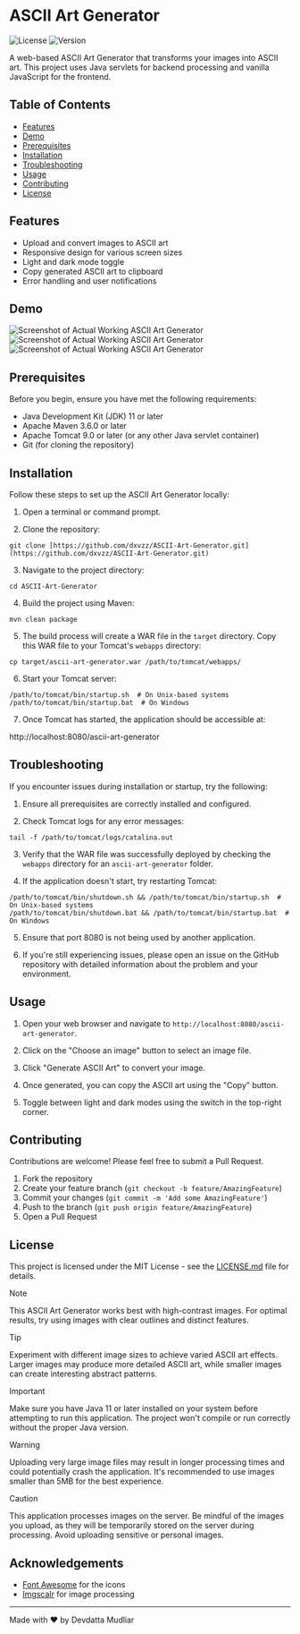 # ASCII Art Generator

![License](https://img.shields.io/badge/license-MIT-blue.svg)
![Version](https://img.shields.io/badge/version-1.0.0-green.svg)

A web-based ASCII Art Generator that transforms your images into ASCII art. This project uses Java servlets for backend processing and vanilla JavaScript for the frontend.

## Table of Contents

- [Features](#features)
- [Demo](#demo)
- [Prerequisites](#prerequisites)
- [Installation](#installation)
- [Troubleshooting](#troubleshooting)
- [Usage](#usage)
- [Contributing](#contributing)
- [License](#license)

## Features

- Upload and convert images to ASCII art
- Responsive design for various screen sizes
- Light and dark mode toggle
- Copy generated ASCII art to clipboard
- Error handling and user notifications

## Demo

![Screenshot of Actual Working ASCII Art Generator](https://i.imgur.com/pv4Yol4.png) ![Screenshot of Actual Working ASCII Art Generator](https://i.imgur.com/YtlKCPs.png)
![Screenshot of Actual Working ASCII Art Generator](https://drive.google.com/file/d/1Bc-CB_PhcmgFRey9v-IQTL4dCJMgO2qY/preview)

## Prerequisites

Before you begin, ensure you have met the following requirements:

- Java Development Kit (JDK) 11 or later
- Apache Maven 3.6.0 or later
- Apache Tomcat 9.0 or later (or any other Java servlet container)
- Git (for cloning the repository)

## Installation

Follow these steps to set up the ASCII Art Generator locally:

1. Open a terminal or command prompt.

2. Clone the repository:

```
git clone [https://github.com/dxvzz/ASCII-Art-Generator.git](https://github.com/dxvzz/ASCII-Art-Generator.git)
```

3. Navigate to the project directory:

```
cd ASCII-Art-Generator
```

4. Build the project using Maven:

```
mvn clean package
```

5. The build process will create a WAR file in the `target` directory. Copy this WAR file to your Tomcat's `webapps` directory:

```
cp target/ascii-art-generator.war /path/to/tomcat/webapps/
```

6. Start your Tomcat server:

```
/path/to/tomcat/bin/startup.sh  # On Unix-based systems
/path/to/tomcat/bin/startup.bat  # On Windows
```

7. Once Tomcat has started, the application should be accessible at:

http://localhost:8080/ascii-art-generator

## Troubleshooting

If you encounter issues during installation or startup, try the following:

1. Ensure all prerequisites are correctly installed and configured.

2. Check Tomcat logs for any error messages:

```
tail -f /path/to/tomcat/logs/catalina.out
```

3. Verify that the WAR file was successfully deployed by checking the `webapps` directory for an `ascii-art-generator` folder.

4. If the application doesn't start, try restarting Tomcat:

```
/path/to/tomcat/bin/shutdown.sh && /path/to/tomcat/bin/startup.sh  # On Unix-based systems
/path/to/tomcat/bin/shutdown.bat && /path/to/tomcat/bin/startup.bat  # On Windows
```

5. Ensure that port 8080 is not being used by another application.

6. If you're still experiencing issues, please open an issue on the GitHub repository with detailed information about the problem and your environment.

## Usage

1. Open your web browser and navigate to `http://localhost:8080/ascii-art-generator`.

2. Click on the "Choose an image" button to select an image file.

3. Click "Generate ASCII Art" to convert your image.

4. Once generated, you can copy the ASCII art using the "Copy" button.

5. Toggle between light and dark modes using the switch in the top-right corner.

## Contributing

Contributions are welcome! Please feel free to submit a Pull Request.

1. Fork the repository
2. Create your feature branch (`git checkout -b feature/AmazingFeature`)
3. Commit your changes (`git commit -m 'Add some AmazingFeature'`)
4. Push to the branch (`git push origin feature/AmazingFeature`)
5. Open a Pull Request

## License

This project is licensed under the MIT License - see the [LICENSE.md](LICENSE.md) file for details.

> [!NOTE]
> This ASCII Art Generator works best with high-contrast images. For optimal results, try using images with clear outlines and distinct features.

> [!TIP]
> Experiment with different image sizes to achieve varied ASCII art effects. Larger images may produce more detailed ASCII art, while smaller images can create interesting abstract patterns.

> [!IMPORTANT]
> Make sure you have Java 11 or later installed on your system before attempting to run this application. The project won't compile or run correctly without the proper Java version.

> [!WARNING]
> Uploading very large image files may result in longer processing times and could potentially crash the application. It's recommended to use images smaller than 5MB for the best experience.

> [!CAUTION]
> This application processes images on the server. Be mindful of the images you upload, as they will be temporarily stored on the server during processing. Avoid uploading sensitive or personal images.

## Acknowledgements

- [Font Awesome](https://fontawesome.com) for the icons
- [Imgscalr](https://github.com/rkalla/imgscalr) for image processing

---

Made with ❤️ by Devdatta Mudliar
